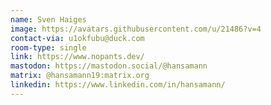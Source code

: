 ```yaml
---
name: Sven Haiges
image: https://avatars.githubusercontent.com/u/21486?v=4
contact-via: u1okfubu@duck.com
room-type: single
link: https://www.nopants.dev/
mastodon: https://mastodon.social/@hansamann
matrix: @hansamann19:matrix.org
linkedin: https://www.linkedin.com/in/hansamann/
---
```


